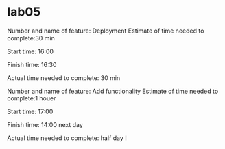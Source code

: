 # lab05

Number and name of feature: Deployment
Estimate of time needed to complete:30 min

Start time: 16:00

Finish time: 16:30

Actual time needed to complete: 30 min

Number and name of feature: Add functionality
Estimate of time needed to complete:1 houer

Start time: 17:00

Finish time: 14:00 next day 

Actual time needed to complete: half day !
